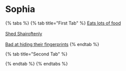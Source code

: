 # Sophia

{% tabs %}
{% tab title="First Tab" %}
[Eats lots of food](https://app.gitbook.com/o/BuxDO4m0m00UAPnh8QIy/s/jLVzGtSyO9ofVQ62bOYw/~/changes/1/clues/clues/eatslotsoffood)\
\
[Shed Shairoftenly](https://app.gitbook.com/o/BuxDO4m0m00UAPnh8QIy/s/jLVzGtSyO9ofVQ62bOYw/~/changes/1/clues/clues/shedshairoftenly)\
\
[Bad at hiding their fingerprints](https://app.gitbook.com/o/BuxDO4m0m00UAPnh8QIy/s/jLVzGtSyO9ofVQ62bOYw/~/changes/1/clues/clues/badathidingtheirfingerprints)
{% endtab %}

{% tab title="Second Tab" %}

{% endtab %}
{% endtabs %}
